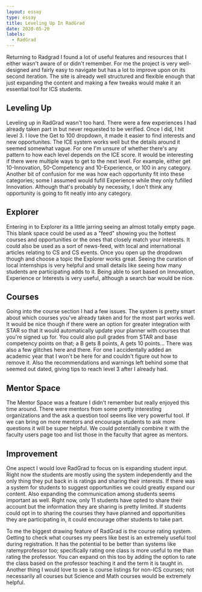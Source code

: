 ```yaml
---
layout: essay
type: essay
title: Leveling Up In RadGrad
date: 2020-05-20
labels:
  - RadGrad
---
```


Returning to Radgrad I found a lot of useful features and resources that I either wasn't aware of or didn't remember. For me the project is very well-designed and fairly easy to navigate but has a lot to improve upon on its second iteration. The site is already well structured and flexible enough that just expanding the content and making a few tweaks would make it an essential tool for ICS students.

<H2>Leveling Up</H2>
Leveling up in RadGrad wasn't too hard. There were a few experiences I had already taken part in but never requested to be verified. Once I did, I hit level 3. I love the Get to 100 dropdown, it made it easier to find interests and new opportunites. The ICE system works well but the details around it seemed somewhat vague. For one I'm unsure of whether there's any pattern to how each level depends on the ICE score. It would be interesting if there were multiple ways to get to the next level. For example, either get 10-Innovation, 50-Competency and 10-Experience, or 100 in any category. Another bit of confusion for me was how each opportunity fit into these categories; some I assumed would fufill Experience while they only fufilled Innovation. Although that's probably by necessity, I don't think any opportunity is going to fit neatly into any category. 

<H2>Explorer</H2>
Entering in to Explorer its a little jarring seeing an almost totally empty page. This blank space could be used as a "feed" showing you the hottest courses and opportunities or the ones that closely match your interests. It could also be used as a sort of news-feed, with local and international articles relating to CS and CS events. Once you open up the dropdown though and choose a topic the Explorer works great. Seeing the curation of local internships is very helpful and small details like seeing how many students are participating adds to it. Being able to sort based on Innovation, Experience or Interests is very useful, although a search bar would be nice. 

<H2>Courses</H2>
Going into the course section I had a few issues. The system is pretty smart about which courses you've already taken and for the most part works well. It would be nice though if there were an option for greater integration with STAR so that it would automatically update your planner with courses that you're signed up for. You could also pull grades from STAR and base competency points on that; a B gets 8 points, A gets 10 points... There was also a few glitches here and there. For one I accidentally added an academic year that I won't be here for and couldn't figure out how to remove it. Also the recommendations and warnings left behind some that seemed out dated, giving tips to reach level 3 after I already had.

<H2>Mentor Space</H2>
The Mentor Space was a feature I didn't remember but really enjoyed this time around. There were mentors from some pretty interesting organizations and the ask a question tool seems like very powerful tool. If we can bring on more mentors and encourage students to ask more questions it will be super helpful. We could potentially combine it with the faculty users page too and list those in the faculty that agree as mentors. 

<H2>Improvement</H2>
One aspect I would love RadGrad to focus on is expanding student input. Right now the students are mostly using the system independently and the only thing they put back in is ratings and sharing their interests. If there was a system for students to suggest opportunities we could greatly expand our content. Also expanding the communication among students seems important as well. Right now, only 11 students have opted to share their account but the information they are sharing is pretty limited. If students could opt in to sharing the courses they have planned and opportunities they are participating in, it could encourage other students to take part.

To me the biggest drawing feature of RadGrad is the course rating system. Getting to check what courses my peers like best is an extremely useful tool during registration. It has the potential to be better than systems like ratemyprofessor too; specifically rating one class is more useful to me than rating the professor. You can expand on this too by adding the option to rate the class based on the professor teaching it and the term it is taught in. Another thing I would love to see is course listings for non-ICS courses; not necessarily all courses but Science and Math courses would be extremely helpful. 
